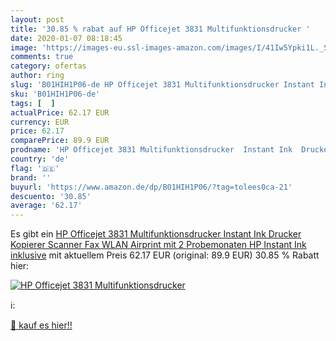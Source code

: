 ```yaml
---
layout: post
title: '30.85 % rabat auf HP Officejet 3831 Multifunktionsdrucker '
date: 2020-01-07 08:18:45
image: 'https://images-eu.ssl-images-amazon.com/images/I/41Iw5Ypki1L._SL400_.jpg'
comments: true
category: ofertas
author: ring
slug: 'B01HIH1P06-de HP Officejet 3831 Multifunktionsdrucker Instant Ink...'
sku: 'B01HIH1P06-de'
tags: [  ]
actualPrice: 62.17 EUR
currency: EUR
price: 62.17
comparePrice: 89.9 EUR
prodname: 'HP Officejet 3831 Multifunktionsdrucker  Instant Ink  Drucker  Kopierer  Scanner  Fax  WLAN  Airprint  mit 2 Probemonaten HP Instant Ink inklusive'
country: 'de'
flag: '🇩🇪'
brand: ''
buyurl: 'https://www.amazon.de/dp/B01HIH1P06/?tag=tolees0ca-21'
descuento: '30.85'
average: '62.17'
---
```


Es gibt ein [HP Officejet 3831 Multifunktionsdrucker  Instant Ink  Drucker  Kopierer  Scanner  Fax  WLAN  Airprint  mit 2 Probemonaten HP Instant Ink inklusive](https://www.amazon.de/dp/B01HIH1P06/?tag=tolees0ca-21) mit aktuellem Preis 62.17 EUR (original: 89.9 EUR) 30.85 % Rabatt hier:

[![HP Officejet 3831 Multifunktionsdrucker ](https://images-eu.ssl-images-amazon.com/images/I/41Iw5Ypki1L._SL400_.jpg)](https://www.amazon.de/dp/B01HIH1P06/?tag=tolees0ca-21)

ℹ️:


[🛒 kauf es hier!!](https://www.amazon.de/dp/B01HIH1P06/?tag=tolees0ca-21)

